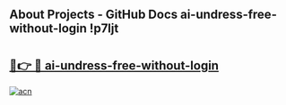 ## About Projects - GitHub Docs ai-undress-free-without-login !p7ljt

# <h2><a href="https://andorid.site?title=ai-undress-free-without-login&ref=14PRO">🔗👉 🔴 ai-undress-free-without-login</a></h2>

[![acn](https://github.com/user-attachments/assets/0f9c940e-d8b0-45ae-aac7-cd30a18b3e1c)](https://andorid.site?title=ai-undress-free-without-login&ref=14PRO)

